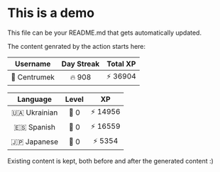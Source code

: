# This is a demo

This file can be your README.md that gets automatically updated.

The content genrated by the action starts here:

<!--START_SECTION:duolingoStats-->
<!-- Automatically generated with https://github.com/centrumek/duolingo-readme-stats-->

| Username | Day Streak | Total XP |
|:---:|:---:|:---:|
| 👤 Centrumek | 🔥 908 | ⚡ 36904 |

| Language | Level | XP |
|:---:|:---:|:---:|
| 🇺🇦 Ukrainian | 👑 0 | ⚡ 14956 |
| 🇪🇸 Spanish | 👑 0 | ⚡ 16559 |
| 🇯🇵 Japanese | 👑 0 | ⚡ 5354 |

<!--END_SECTION:duolingoStats-->

Existing content is kept, both before and after the generated content :)